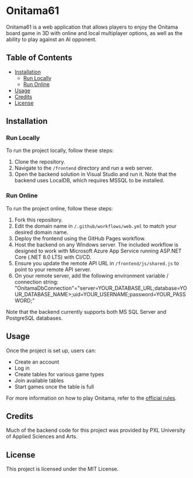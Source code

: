 # Onitama61

Onitama61 is a web application that allows players to enjoy the Onitama board game in 3D with online and local multiplayer options, as well as the ability to play against an AI opponent.

## Table of Contents

- [Installation](#installation)
  - [Run Locally](#run-locally)
  - [Run Online](#run-online)
- [Usage](#usage)
- [Credits](#credits)
- [License](#license)

## Installation

### Run Locally

To run the project locally, follow these steps:

1. Clone the repository.
2. Navigate to the `/frontend` directory and run a web server.
3. Open the backend solution in Visual Studio and run it. Note that the backend uses LocalDB, which requires MSSQL to be installed.

### Run Online

To run the project online, follow these steps:

1. Fork this repository.
2. Edit the domain name in `/.github/workflows/web.yml` to match your desired domain name.
3. Deploy the frontend using the GitHub Pages workflow.
4. Host the backend on any Windows server. The included workflow is designed to work with Microsoft Azure App Service running ASP.NET Core (.NET 8.0 LTS) with CI/CD.
5. Ensure you update the remote API URL in `/frontend/js/shared.js` to point to your remote API server.
6. On your remote server, add the following environment variable / connection string: "OnitamaDbConnection"="server=YOUR_DATABASE_URL;database=YOUR_DATABASE_NAME>;uid=YOUR_USERNAME;password=YOUR_PASSWORD;"

Note that the backend currently supports both MS SQL Server and PostgreSQL databases.

## Usage

Once the project is set up, users can:

- Create an account
- Log in
- Create tables for various game types
- Join available tables
- Start games once the table is full

For more information on how to play Onitama, refer to the [official rules](https://www.arcanewonders.com/wp-content/uploads/2021/05/Onitama-Rulebook.pdf).

## Credits

Much of the backend code for this project was provided by PXL University of Applied Sciences and Arts.

## License

This project is licensed under the MIT License.
